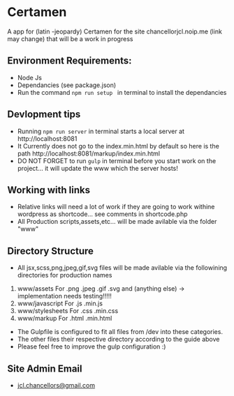# Certamen 
A app for (latin -jeopardy) Certamen for the site chancellorjcl.noip.me (link may change) that will be a work in progress

## Environment Requirements:
* Node Js
* Dependancies (see package.json)
* Run the command ```npm run setup ``` in terminal to install the dependancies 

## Devlopment tips
* Running ``` npm run server ``` in terminal starts a local server at http://localhost:8081
* It Currently does not go to the index.min.html by default so here is the path http://localhost:8081/markup/index.min.html
* DO NOT FORGET to run ```gulp``` in terminal before you start work on the project... it will update the www which the server hosts!

## Working with links
* Relative links will need a lot of work if they are going to work withine wordpress as shortcode... see comments in shortcode.php
* All Production scripts,assets,etc... will be made avilable via the folder "www"

## Directory Structure
* All jsx,scss,png,jpeg,gif,svg files will be made avilable via the followining directories for production names
1. www/assets        For .png .jpeg .gif .svg and (anything else) -> implementation needs testing!!!!!
2. www/javascript    For .js .min.js
3. www/stylesheets   For .css .min.css
4. www/markup        For .html .min.html 
* The Gulpfile is configured to fit all files from /dev into these categories. 
* The other files their respective directory according to the guide above
* Please feel free to improve the gulp configuration :)

## Site Admin Email
* jcl.chancellors@gmail.com
